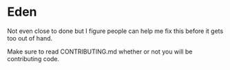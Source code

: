 # Eden

Not even close to done but I figure people can help me fix this before it gets too out of hand.

Make sure to read CONTRIBUTING.md whether or not you will be contributing code.
